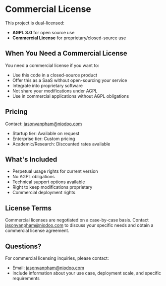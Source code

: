 # Commercial License

This project is dual-licensed:
- **AGPL 3.0** for open source use
- **Commercial License** for proprietary/closed-source use

## When You Need a Commercial License

You need a commercial license if you want to:
- Use this code in a closed-source product
- Offer this as a SaaS without open-sourcing your service
- Integrate into proprietary software
- Not share your modifications under AGPL
- Use in commercial applications without AGPL obligations

## Pricing

Contact: jasonvanpham@niodoo.com
- Startup tier: Available on request
- Enterprise tier: Custom pricing
- Academic/Research: Discounted rates available

## What's Included

- Perpetual usage rights for current version
- No AGPL obligations
- Technical support options available
- Right to keep modifications proprietary
- Commercial deployment rights

## License Terms

Commercial licenses are negotiated on a case-by-case basis. Contact jasonvanpham@niodoo.com to discuss your specific needs and obtain a commercial license agreement.

## Questions?

For commercial licensing inquiries, please contact:
- Email: jasonvanpham@niodoo.com
- Include information about your use case, deployment scale, and specific requirements

